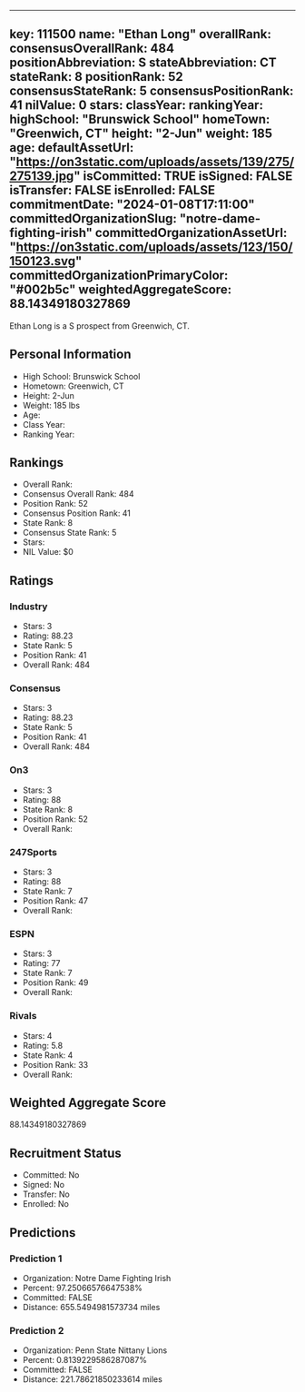 ---
  key: 111500
  name: "Ethan Long"
  overallRank: 
  consensusOverallRank: 484
  positionAbbreviation: S
  stateAbbreviation: CT
  stateRank: 8
  positionRank: 52
  consensusStateRank: 5
  consensusPositionRank: 41
  nilValue: 0
  stars: 
  classYear: 
  rankingYear: 
  highSchool: "Brunswick School"
  homeTown: "Greenwich, CT"
  height: "2-Jun"
  weight: 185
  age: 
  defaultAssetUrl: "https://on3static.com/uploads/assets/139/275/275139.jpg"
  isCommitted: TRUE
  isSigned: FALSE
  isTransfer: FALSE
  isEnrolled: FALSE
  commitmentDate: "2024-01-08T17:11:00"
  committedOrganizationSlug: "notre-dame-fighting-irish"
  committedOrganizationAssetUrl: "https://on3static.com/uploads/assets/123/150/150123.svg"
  committedOrganizationPrimaryColor: "#002b5c"
  weightedAggregateScore: 88.14349180327869
  ---
  
  Ethan Long is a S prospect from Greenwich, CT.
  
  ## Personal Information
  - High School: Brunswick School
  - Hometown: Greenwich, CT
  - Height: 2-Jun
  - Weight: 185 lbs
  - Age: 
  - Class Year: 
  - Ranking Year: 
  
  ## Rankings
  - Overall Rank: 
  - Consensus Overall Rank: 484
  - Position Rank: 52
  - Consensus Position Rank: 41
  - State Rank: 8
  - Consensus State Rank: 5
  - Stars: 
  - NIL Value: $0
  
  ## Ratings
  
  ### Industry
  - Stars: 3
  - Rating: 88.23
  - State Rank: 5
  - Position Rank: 41
  - Overall Rank: 484
  
  ### Consensus
  - Stars: 3
  - Rating: 88.23
  - State Rank: 5
  - Position Rank: 41
  - Overall Rank: 484
  
  ### On3
  - Stars: 3
  - Rating: 88
  - State Rank: 8
  - Position Rank: 52
  - Overall Rank: 
  
  ### 247Sports
  - Stars: 3
  - Rating: 88
  - State Rank: 7
  - Position Rank: 47
  - Overall Rank: 
  
  ### ESPN
  - Stars: 3
  - Rating: 77
  - State Rank: 7
  - Position Rank: 49
  - Overall Rank: 
  
  ### Rivals
  - Stars: 4
  - Rating: 5.8
  - State Rank: 4
  - Position Rank: 33
  - Overall Rank: 
  
  ## Weighted Aggregate Score
  88.14349180327869
  
  ## Recruitment Status
  - Committed: No
  - Signed: No
  - Transfer: No
  - Enrolled: No
  
  
  
  ## Predictions
  
  ### Prediction 1
  - Organization: Notre Dame Fighting Irish
  - Percent: 97.25066576647538%
  - Committed: FALSE
  - Distance: 655.5494981573734 miles
  
  ### Prediction 2
  - Organization: Penn State Nittany Lions
  - Percent: 0.8139229586287087%
  - Committed: FALSE
  - Distance: 221.78621850233614 miles
  